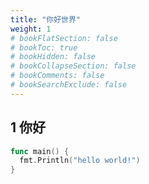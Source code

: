 ```yaml
---
title: "你好世界"
weight: 1
# bookFlatSection: false
# bookToc: true
# bookHidden: false
# bookCollapseSection: false
# bookComments: false
# bookSearchExclude: false
---
```


## 1 你好

```go
func main() {
  fmt.Println("hello world!")
}
```
